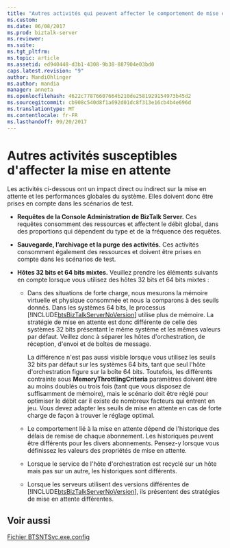 ```yaml
---
title: "Autres activités qui peuvent affecter le comportement de mise en attente | Documents Microsoft"
ms.custom: 
ms.date: 06/08/2017
ms.prod: biztalk-server
ms.reviewer: 
ms.suite: 
ms.tgt_pltfrm: 
ms.topic: article
ms.assetid: ed940448-d3b1-4308-9b38-887904e03bd0
caps.latest.revision: "9"
author: MandiOhlinger
ms.author: mandia
manager: anneta
ms.openlocfilehash: 4622c77876607664b210de2581929154973b45d2
ms.sourcegitcommit: cb908c540d8f1a692d01dc8f313e16cb4b4e696d
ms.translationtype: MT
ms.contentlocale: fr-FR
ms.lasthandoff: 09/20/2017
---
```

# <a name="other-activities-that-can-affect-dehydration-behavior"></a>Autres activités susceptibles d'affecter la mise en attente
Les activités ci-dessous ont un impact direct ou indirect sur la mise en attente et les performances globales du système. Elles doivent donc être prises en compte dans les scénarios de test.  
  
-   **Requêtes de la Console Administration de BizTalk Server.** Ces requêtes consomment des ressources et affectent le débit global, dans des proportions qui dépendent du type et de la fréquence des requêtes.  
  
-   **Sauvegarde, l’archivage et la purge des activités.** Ces activités consomment également des ressources et doivent être prises en compte dans les scénarios de test.  
  
-   **Hôtes 32 bits et 64 bits mixtes.** Veuillez prendre les éléments suivants en compte lorsque vous utilisez des hôtes 32 bits et 64 bits mixtes :  
  
    -   Dans des situations de forte charge, nous mesurons la mémoire virtuelle et physique consommée et nous la comparons à des seuils donnés. Dans les systèmes 64 bits, le processus [!INCLUDE[btsBizTalkServerNoVersion](../includes/btsbiztalkservernoversion-md.md)] utilise plus de mémoire. La stratégie de mise en attente est donc différente de celle des systèmes 32 bits présentant le même système et les mêmes valeurs par défaut. Veillez donc à séparer les hôtes d'orchestration, de réception, d'envoi et de boîtes de message.  
  
         La différence n'est pas aussi visible lorsque vous utilisez les seuils 32 bits par défaut sur les systèmes 64 bits, tant que seul l'hôte d'orchestration figure sur la boîte 64 bits. Toutefois, les différents contrainte sous **MemoryThrottlingCriteria** paramètres doivent être au moins doublés ou trois fois (tant que vous disposez de suffisamment de mémoire), mais le scénario doit être réglé pour optimiser le débit car il existe de nombreux facteurs qui entrent en jeu. Vous devez adapter les seuils de mise en attente en cas de forte charge de façon à trouver le réglage optimal.  
  
    -   Le comportement lié à la mise en attente dépend de l'historique des délais de remise de chaque abonnement. Les historiques peuvent être différents pour les divers abonnements. Pensez-y lorsque vous définissez les valeurs des propriétés de mise en attente.  
  
    -   Lorsque le service de l'hôte d'orchestration est recyclé sur un hôte mais pas sur un autre, les historiques sont différents.  
  
    -   Lorsque les serveurs utilisent des versions différentes de [!INCLUDE[btsBizTalkServerNoVersion](../includes/btsbiztalkservernoversion-md.md)], ils présentent des stratégies de mise en attente différentes.  
  
## <a name="see-also"></a>Voir aussi  
 [Fichier BTSNTSvc.exe.config](../core/btsntsvc-exe-config-file.md)